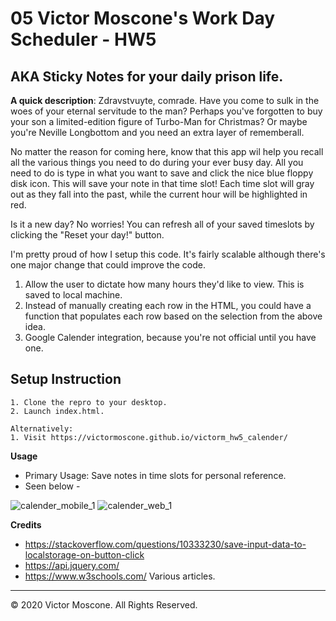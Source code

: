 # 05 Victor Moscone's Work Day Scheduler - HW5

## AKA Sticky Notes for your daily prison life.

**A quick description**: Zdravstvuyte, comrade. Have you come to sulk in the woes of your eternal servitude to the man? Perhaps you've forgotten to buy your son a limited-edition figure of Turbo-Man for Christmas? Or maybe you're Neville Longbottom and you need an extra layer of rememberall.

No matter the reason for coming here, know that this app wil help you recall all the various things you need to do during your ever busy day. All you need to do is type in what you want to save and click the nice blue floppy disk icon. This will save your note in that time slot! Each time slot will gray out as they fall into the past, while the current hour will be highlighted in red.

Is it a new day? No worries! You can refresh all of your saved timeslots by clicking the "Reset your day!" button.

I'm pretty proud of how I setup this code. It's fairly scalable although there's one major change that could improve the code.
1. Allow the user to dictate how many hours they'd like to view. This is saved to local machine.
2. Instead of manually creating each row in the HTML, you could have a function that populates each row based on the selection from the above idea.
3. Google Calender integration, because you're not official until you have one.

## Setup Instruction

```
1. Clone the repro to your desktop.
2. Launch index.html.

Alternatively:
1. Visit https://victormoscone.github.io/victorm_hw5_calender/
```

**Usage**

* Primary Usage: Save notes in time slots for personal reference.
* Seen below -

![calender_mobile_1](https://user-images.githubusercontent.com/70674522/97793021-423f5c80-1ba3-11eb-8ac5-2ce09eea445b.PNG)
![calender_web_1](https://user-images.githubusercontent.com/70674522/97793022-42d7f300-1ba3-11eb-851a-64529cca0465.PNG)

**Credits** 

* https://stackoverflow.com/questions/10333230/save-input-data-to-localstorage-on-button-click
* https://api.jquery.com/
* https://www.w3schools.com/ Various articles.

- - -
© 2020 Victor Moscone. All Rights Reserved.